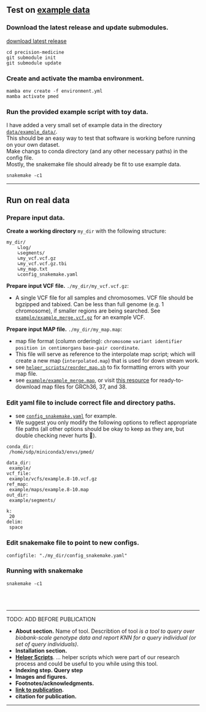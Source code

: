## Test on [example data](https://github.com/kristen-schneider/precision-medicine/blob/main/example/)
### Download the latest release and update submodules.
[download latest release](https://github.com/kristen-schneider/precision-medicine/releases/tag/v1.3)
```
cd precision-medicine
git submodule init
git submodule update
```
### Create and activate the mamba environment.
```
mamba env create -f environment.yml
mamba activate pmed
```
###  Run the provided example script with toy data.
I have added a very small set of example data in the directory [`data/example_data/`](https://github.com/kristen-schneider/precision-medicine/blob/main/example/config_snakemake.yaml).<br>
This should be an easy way to test that software is working before running on your own dataset.<br>
Make changs to conda directory (and any other necessary paths) in the config file.<br>
Mostly, the snakemake file should already be fit to use example data.<br>
```
snakemake -c1
```
____________________________________________

## Run on real data
### Prepare input data.
**Create a working directory** `my_dir` with the following structure:
```
my_dir/
	↳log/
	↳segments/
	↳my_vcf.vcf.gz
	↳my_vcf.vcf.gz.tbi
	↳my_map.txt
	↳config_snakemake.yaml
```
**Prepare input VCF file.** `./my_dir/my_vcf.vcf.gz`:
- A single VCF file for all samples and chromosomes. VCF file should be bgzipped and tabixed. Can be less than full genome (e.g. 1 chromosome), if smaller regions are being searched. See [`example/example_merge.vcf.gz`](https://github.com/kristen-schneider/precision-medicine/blob/main/example/example_merge.vcf.gz) for an example VCF.<br>

**Prepare input MAP file.** `./my_dir/my_map.map`:
- map file format (column ordering): `chromosome` `variant identifier` `position in centimorgans` `base-pair coordinate`.
- This file will serve as reference to the interpolate map script; which will create a new map (`interpolated.map`) that is used for down stream work.
- see [`helper_scripts/reorder_map.sh`](https://github.com/kristen-schneider/precision-medicine/blob/main/helper_scripts/reorder_map.sh) to fix formatting errors with your map file.
- see [`example/example_merge.map`](https://github.com/kristen-schneider/precision-medicine/blob/main/example/examplemap), or visit [this resource](https://bochet.gcc.biostat.washington.edu/beagle/genetic_maps/) for ready-to-download map files for GRCh36, 37, and 38.

### Edit yaml file to include correct file and directory paths.
- see [`config_snakemake.yaml`](https://github.com/kristen-schneider/precision-medicine/blob/main/example/config_snakemake.yaml) for example.
- We suggest you only modify the following options to reflect appropriate file paths (all other options should be okay to keep as they are, but double checking never hurts 🧐).
 ```
conda_dir:
  /home/sdp/miniconda3/envs/pmed/

data_dir:
  example/
vcf_file:
  example/vcfs/example.8-10.vcf.gz
ref_map:
  example/maps/example.8-10.map
out_dir:
  example/segments/

k:
  20
delim:
  space
```
### Edit snakemake file to point to new configs.
```
configfile: "./my_dir/config_snakemake.yaml"
```

### Running with snakemake
```
snakemake -c1
```
<br>
<br>

____________________________________________
TODO: ADD BEFORE PUBLICATION
- **About section.** Name of tool. Describtion of tool *is a tool to query over biobank-scale genotype data and report KNN for a query individual (or set of query individuals)*.<br>
- **Installation section.** <br>
- **[Helper Scripts](https://github.com/kristen-schneider/precision-medicine/blob/main/helper_scripts/)**.
... helper scripts which were part of our research process and could be useful to you while using this tool.<br>
- **Indexing step. Query step**
- **Images and figures.**
- **Footnotes/acknowledgments.**
- **[link to publication]().**
- **citation for publication.**
____________________________________________

